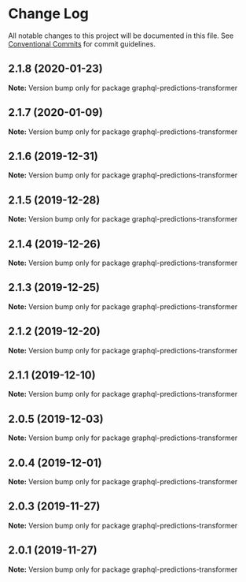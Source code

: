 # Change Log

All notable changes to this project will be documented in this file.
See [Conventional Commits](https://conventionalcommits.org) for commit guidelines.

## 2.1.8 (2020-01-23)

**Note:** Version bump only for package graphql-predictions-transformer





## 2.1.7 (2020-01-09)

**Note:** Version bump only for package graphql-predictions-transformer





## 2.1.6 (2019-12-31)

**Note:** Version bump only for package graphql-predictions-transformer





## 2.1.5 (2019-12-28)

**Note:** Version bump only for package graphql-predictions-transformer





## 2.1.4 (2019-12-26)

**Note:** Version bump only for package graphql-predictions-transformer





## 2.1.3 (2019-12-25)

**Note:** Version bump only for package graphql-predictions-transformer





## 2.1.2 (2019-12-20)

**Note:** Version bump only for package graphql-predictions-transformer





## 2.1.1 (2019-12-10)

**Note:** Version bump only for package graphql-predictions-transformer





## 2.0.5 (2019-12-03)

**Note:** Version bump only for package graphql-predictions-transformer





## 2.0.4 (2019-12-01)

**Note:** Version bump only for package graphql-predictions-transformer





## 2.0.3 (2019-11-27)

**Note:** Version bump only for package graphql-predictions-transformer





## 2.0.1 (2019-11-27)

**Note:** Version bump only for package graphql-predictions-transformer

